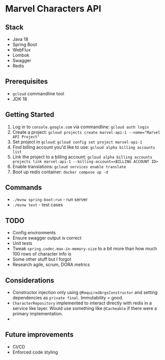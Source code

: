 # Marvel Characters API


## Stack
- Java 18
- Spring Boot
- WebFlux
- Lombok
- Swagger
- Redis

## Prerequisites
- `gcloud` commandline tool
- JDK 18

## Getting Started
1. Log in to `console.google.com` via commandline: `gcloud auth login`
2. Create a project: `gcloud projects create marvel-api-1 --name="Marvel API Project"`
3. Set project in `gcloud`: `gcloud config set project marvel-api-1`
4. Find billing account you'd like to use: `gcloud alpha billing accounts list`
5. Link the project to a billing account: `gcloud alpha billing accounts projects link marvel-api-1 --billing-account=<BILLING ACCOUNT ID>`
6. Enable translations: `gcloud services enable translate`
7. Boot up redis container: `docker compose up -d`

## Commands
- `./mvnw spring-boot:run` - run server
- `./mvnw test` - test cases

## TODO
- Config environments
- Ensure swagger output is correct
- Unit tests
- Tweak `spring.codec.max-in-memory-size` to a bit more than how much 100 rows of character info is
- Some other stuff but I forgot
- Research agile, scrum, DORA metrics

## Considerations
- Constructor injection only using `@RequiredArgsConstructor` and setting dependencies as `private final`. Immutability = good.
- `CharacterRepository` implemented to interact directly with redis in a service like layer. Would use something like `@Cacheable` if there were a primary implementation.
- 

## Future improvements
- CI/CD
- Enforced code styling